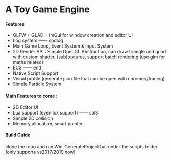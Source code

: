 # A Toy Game Engine

#### Features

* GLFW + GLAD + ImGui for window creation and editor UI
* Log system —— spdlog 
* Main Game Loop, Event System & Input System
* 2D Render API : Simple OpenGL Abstraction, can draw triangle and quad with custom shader, (sub)textures, support batch rendering (use glm for maths related)
* ECS —— entt  
* Native Script Support
* Visual profile (generate json file that can be open with chrome://tracing)
* Simple Particle System

#### Main Features to come : 

* 2D Editor UI
* Lua support (even lox support) —— sol3
* Simple 2D collision
* Memory allocation, smart pointer

#### Build Guide

clone the repo and run Win-GenerateProject.bat under the scripts folder (only supports vs2017/2019 now)

